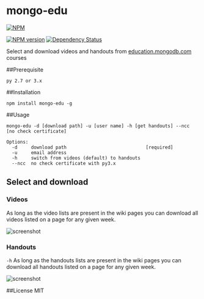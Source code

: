 mongo-edu
=========

[![NPM](https://nodei.co/npm/mongo-edu.png?compact=true)](https://nodei.co/npm/mongo-edu/)

[![NPM version](https://badge.fury.io/js/mongo-edu.png)](http://badge.fury.io/js/mongo-edu)
[![Dependency Status](https://gemnasium.com/przemyslawpluta/mongo-edu.png)](https://gemnasium.com/przemyslawpluta/mongo-edu)

Select and download videos and handouts from [education.mongodb.com](https://education.mongodb.com) courses

##Prerequisite

```
py 2.7 or 3.x
```

##Installation

```
npm install mongo-edu -g
```

##Usage

```
mongo-edu -d [download path] -u [user name] -h [get handouts] --ncc [no check certificate]

Options:
  -d     download path                             [required]
  -u     email address
  -h     switch from videos (default) to handouts
  --ncc  no check certificate with py3.x
```

## Select and download

### Videos

As long as the video lists are present in the wiki pages you can download all videos listed on a page for any given week.

![screenshot](https://raw.github.com/przemyslawpluta/mongo-edu/gh-pages/images/ev.gif)

### Handouts

`-h` As long as the handouts lists are present in the wiki pages you can download all handouts listed on a page for any given week.

![screenshot](https://raw.github.com/przemyslawpluta/mongo-edu/gh-pages/images/eh.gif)


##License
MIT